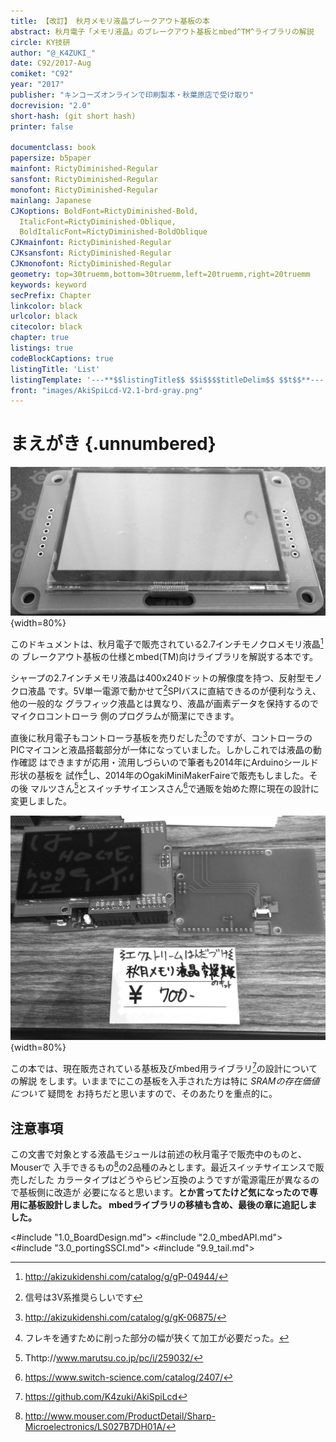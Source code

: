 ```yaml
---
title: 【改訂】 秋月メモリ液晶ブレークアウト基板の本
abstract: 秋月電子「メモリ液晶」のブレークアウト基板とmbed^TM^ライブラリの解説
circle: KY技研
author: "@_K4ZUKI_"
date: C92/2017-Aug
comiket: "C92"
year: "2017"
publisher: "キンコーズオンラインで印刷製本・秋葉原店で受け取り"
docrevision: "2.0"
short-hash: (git short hash)
printer: false

documentclass: book
papersize: b5paper
mainfont: RictyDiminished-Regular
sansfont: RictyDiminished-Regular
monofont: RictyDiminished-Regular
mainlang: Japanese
CJKoptions: BoldFont=RictyDiminished-Bold,
  ItalicFont=RictyDiminished-Oblique,
  BoldItalicFont=RictyDiminished-BoldOblique
CJKmainfont: RictyDiminished-Regular
CJKsansfont: RictyDiminished-Regular
CJKmonofont: RictyDiminished-Regular
geometry: top=30truemm,bottom=30truemm,left=20truemm,right=20truemm
keywords: keyword
secPrefix: Chapter
linkcolor: black
urlcolor: black
citecolor: black
chapter: true
listings: true
codeBlockCaptions: true
listingTitle: 'List'
listingTemplate: '---**$$listingTitle$$ $$i$$$$titleDelim$$ $$t$$**---'
front: "images/AkiSpiLcd-V2.1-brd-gray.png"
---
```


# まえがき {.unnumbered}

![外観写真(*液晶は付属しません*)](images/TopView.jpg){width=80%}

このドキュメントは、秋月電子で販売されている2.7インチモノクロメモリ液晶[^01]の
ブレークアウト基板の仕様とmbed(TM)向けライブラリを解説する本です。

シャープの2.7インチメモリ液晶は400x240ドットの解像度を持つ、反射型モノクロ液晶
です。5V単一電源で動かせて[^02]SPIバスに直結できるのが便利なうえ、他の一般的な
グラフィック液晶とは異なり、液晶が画素データを保持するのでマイクロコントローラ
側のプログラムが簡潔にできます。

直後に秋月電子もコントローラ基板を売りだした[^03]のですが、コントローラの
PICマイコンと液晶搭載部分が一体になっていました。しかしこれでは液晶の動作確認
はできますが応用・流用しづらいので筆者も2014年にArduinoシールド形状の基板を
試作[^04]し、2014年のOgakiMiniMakerFaireで販売もしました。その後
マルツさん[^05]とスイッチサイエンスさん[^06]で通販を始めた際に現在の設計に
変更しました。

![Ogaki Mini Maker Faire (2014) 出展時の写真](images/OMMF2014.jpg){width=80%}

この本では、現在販売されている基板及びmbed用ライブラリ[^07]の設計についての解説
をします。いままでにこの基板を入手された方は特に _SRAMの存在価値について_ 疑問を
お持ちだと思いますので、そのあたりを重点的に。

## 注意事項

この文書で対象とする液晶モジュールは前述の秋月電子で販売中のものと、Mouserで
入手できるもの[^08]の2品種のみとします。最近スイッチサイエンスで販売しだした
カラータイプはどうやらピン互換のようですが電源電圧が異なるので基板側に改造が
必要になると思います。**とか言ってたけど気になったので専用に基板設計しました。
mbedライブラリの移植も含め、最後の章に追記しました。**
<!-- 拡張中です。
 https://github.com/K4zuki/SsciSpiLcd です。 -->


<#include "1.0_BoardDesign.md">
<#include "2.0_mbedAPI.md">
<#include "3.0_portingSSCI.md">
<#include "9.9_tail.md">

<!--  -->
[^01]: http://akizukidenshi.com/catalog/g/gP-04944/
[^02]: 信号は3V系推奨らしいです
[^03]: http://akizukidenshi.com/catalog/g/gK-06875/
[^04]: フレキを通すために削った部分の幅が狭くて加工が必要だった。
[^05]: Thttp://www.marutsu.co.jp/pc/i/259032/
[^06]: https://www.switch-science.com/catalog/2407/
[^07]: https://github.com/K4zuki/AkiSpiLcd
[^08]: http://www.mouser.com/ProductDetail/Sharp-Microelectronics/LS027B7DH01A/
